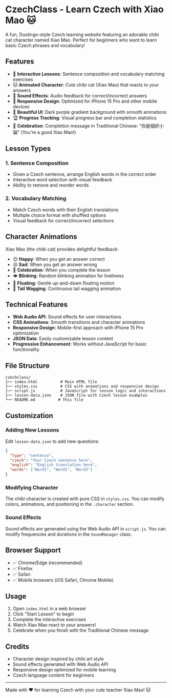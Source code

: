 # CzechClass - Learn Czech with Xiao Mao 🐱

A fun, Duolingo-style Czech learning website featuring an adorable chibi cat character named Xiao Mao. Perfect for beginners who want to learn basic Czech phrases and vocabulary!

## Features

- 🎯 **Interactive Lessons**: Sentence composition and vocabulary matching exercises
- 🐱 **Animated Character**: Cute chibi cat (Xiao Mao) that reacts to your answers
- 🎵 **Sound Effects**: Audio feedback for correct/incorrect answers
- 📱 **Responsive Design**: Optimized for iPhone 15 Pro and other mobile devices
- 🎨 **Beautiful UI**: Dark purple gradient background with smooth animations
- 🏆 **Progress Tracking**: Visual progress bar and completion statistics
- 🎉 **Celebration**: Completion message in Traditional Chinese: "你是個好小貓" (You're a good Xiao Mao!)

## Lesson Types

### 1. Sentence Composition

- Given a Czech sentence, arrange English words in the correct order
- Interactive word selection with visual feedback
- Ability to remove and reorder words

### 2. Vocabulary Matching

- Match Czech words with their English translations
- Multiple choice format with shuffled options
- Visual feedback for correct/incorrect selections

## Character Animations

Xiao Mao (the chibi cat) provides delightful feedback:

- 😊 **Happy**: When you get an answer correct
- 😢 **Sad**: When you get an answer wrong
- 🎉 **Celebration**: When you complete the lesson
- 👁️ **Blinking**: Random blinking animation for liveliness
- 🏃 **Floating**: Gentle up-and-down floating motion
- 🐾 **Tail Wagging**: Continuous tail wagging animation

## Technical Features

- **Web Audio API**: Sound effects for user interactions
- **CSS Animations**: Smooth transitions and character animations
- **Responsive Design**: Mobile-first approach with iPhone 15 Pro optimization
- **JSON Data**: Easily customizable lesson content
- **Progressive Enhancement**: Works without JavaScript for basic functionality

## File Structure

```
czechclass/
├── index.html          # Main HTML file
├── styles.css          # CSS with animations and responsive design
├── script.js           # JavaScript for lesson logic and interactions
├── lesson-data.json    # JSON file with Czech lesson examples
└── README.md          # This file
```

## Customization

### Adding New Lessons

Edit `lesson-data.json` to add new questions:

```json
{
  "type": "sentence",
  "czech": "Your Czech sentence here",
  "english": "English translation here",
  "words": ["Word1", "Word2", "Word3"]
}
```

### Modifying Character

The chibi character is created with pure CSS in `styles.css`. You can modify colors, animations, and positioning in the `.character` section.

### Sound Effects

Sound effects are generated using the Web Audio API in `script.js`. You can modify frequencies and durations in the `SoundManager` class.

## Browser Support

- ✅ Chrome/Edge (recommended)
- ✅ Firefox
- ✅ Safari
- ✅ Mobile browsers (iOS Safari, Chrome Mobile)

## Usage

1. Open `index.html` in a web browser
2. Click "Start Lesson" to begin
3. Complete the interactive exercises
4. Watch Xiao Mao react to your answers!
5. Celebrate when you finish with the Traditional Chinese message

## Credits

- Character design inspired by chibi art style
- Sound effects generated with Web Audio API
- Responsive design optimized for mobile learning
- Czech language content for beginners

---

Made with ❤️ for learning Czech with your cute teacher Xiao Mao! 🐱
